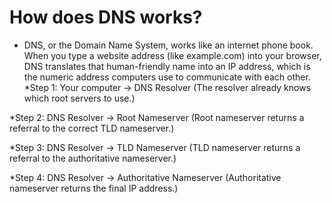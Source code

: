 # How does DNS works?

* DNS, or the Domain Name System, works like an internet phone book. When you type a website address (like example.com) into your browser, DNS translates that human-friendly name into an IP address, 
which is the numeric address computers use to communicate with each other. 
*Step 1: Your computer → DNS Resolver
(The resolver already knows which root servers to use.)

*Step 2: DNS Resolver → Root Nameserver
(Root nameserver returns a referral to the correct TLD nameserver.)

*Step 3: DNS Resolver → TLD Nameserver
(TLD nameserver returns a referral to the authoritative nameserver.)

*Step 4: DNS Resolver → Authoritative Nameserver
(Authoritative nameserver returns the final IP address.)
